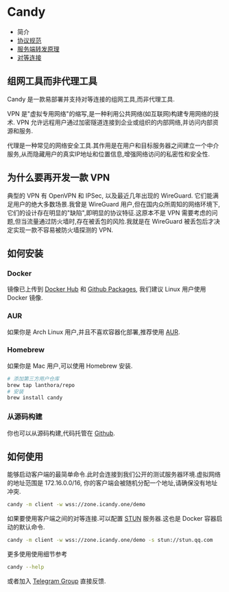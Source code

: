 # Candy

- 简介
- [协议规范](specification.md)
- [服务端转发原理](forward.md)
- [对等连接](peer-to-peer.md)

## 组网工具而非代理工具

Candy 是一款易部署并支持对等连接的组网工具,而非代理工具.

VPN 是"虚拟专用网络"的缩写,是一种利用公共网络(如互联网)构建专用网络的技术. VPN 允许远程用户通过加密隧道连接到企业或组织的内部网络,并访问内部资源和服务.

代理是一种常见的网络安全工具.其作用是在用户和目标服务器之间建立一个中介服务,从而隐藏用户的真实IP地址和位置信息,增强网络访问的私密性和安全性.

## 为什么要再开发一款 VPN

典型的 VPN 有 OpenVPN 和 IPSec, 以及最近几年出现的 WireGuard. 它们能满足用户的绝大多数场景.我曾是 WireGuard 用户,但在国内众所周知的网络环境下,它们的设计存在明显的"缺陷",即明显的协议特征.这原本不是 VPN 需要考虑的问题,但当流量通过防火墙时,存在被丢包的风险.我就是在 WireGuard 被丢包后才决定实现一款不容易被防火墙探测的 VPN.

## 如何安装

### Docker

镜像已上传到 [Docker Hub](https://hub.docker.com/r/lanthora/candy) 和 [Github Packages](https://github.com/lanthora/candy/pkgs/container/candy), 我们建议 Linux 用户使用 Docker 镜像.

### AUR

如果你是 Arch Linux 用户,并且不喜欢容器化部署,推荐使用 [AUR](https://aur.archlinux.org/packages/candy).

### Homebrew

如果你是 Mac 用户,可以使用 Homebrew 安装.

```bash
# 添加第三方用户仓库
brew tap lanthora/repo
# 安装
brew install candy
```

### 从源码构建

你也可以从源码构建,代码托管在 [Github](https://github.com/lanthora/candy).

## 如何使用

能够启动客户端的最简单命令.此时会连接到我们公开的测试服务器环境.虚拟网络的地址范围是 172.16.0.0/16, 你的客户端会被随机分配一个地址,请确保没有地址冲突.

```bash
candy -m client -w wss://zone.icandy.one/demo
```

如果要使用客户端之间的对等连接.可以配置 [STUN](https://en.wikipedia.org/wiki/STUN) 服务器.这也是 Docker 容器启动的默认命令.

```bash
candy -m client -w wss://zone.icandy.one/demo -s stun://stun.qq.com
```

更多使用使用细节参考

```bash
candy --help
```

或者加入 [Telegram Group](https://t.me/CandyUserGroup) 直接反馈.
